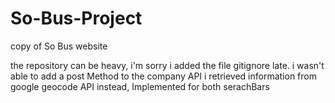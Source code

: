 # So-Bus-Project
copy of So Bus website

the repository can be heavy, i'm sorry i added the file gitignore late.
i wasn't able to add a post Method to the company API i retrieved information from google geocode API instead, 
Implemented for both serachBars
